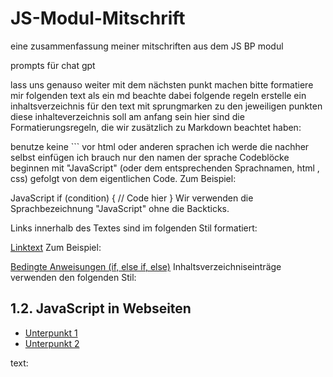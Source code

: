 # JS-Modul-Mitschrift

eine zusammenfassung meiner mitschriften aus dem JS BP modul

prompts für chat gpt

lass uns genauso weiter mit dem nächsten punkt machen
bitte formatiere mir folgenden text als ein md
beachte dabei folgende regeln
erstelle ein inhaltsverzeichnis für den text mit sprungmarken zu den jeweiligen punkten
diese inhalteverzeichnis soll am anfang sein
hier sind die Formatierungsregeln, die wir zusätzlich zu Markdown beachtet haben:

benutze keine ``` vor html oder anderen sprachen
ich werde die nachher selbst einfügen ich brauch nur den namen der sprache
Codeblöcke beginnen mit "JavaScript" (oder dem entsprechenden Sprachnamen, html , css) gefolgt von dem eigentlichen Code. Zum Beispiel:

JavaScript
if (condition) {
// Code hier
}
Wir verwenden die Sprachbezeichnung "JavaScript" ohne die Backticks.

Links innerhalb des Textes sind im folgenden Stil formatiert:

[Linktext](#linkziel)
Zum Beispiel:

[Bedingte Anweisungen (if, else if, else)](#bedingte-anweisungen-if-else-if-else)
Inhaltsverzeichniseinträge verwenden den folgenden Stil:

## 1.2. JavaScript in Webseiten

- [Unterpunkt 1](#unterpunkt-1)
- [Unterpunkt 2](#unterpunkt-2)

text:
